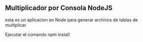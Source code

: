 
## Multiplicador por Consola NodeJS

esta es un aplicacion en Node para generar archivos de tablas de multiplicar

Ejecutar el comando
npm install

